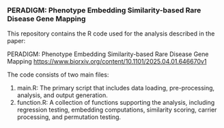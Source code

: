 ### PERADIGM: Phenotype Embedding Similarity-based Rare Disease Gene Mapping

This repository contains the R code used for the analysis described in the paper:

PERADIGM: Phenotype Embedding Similarity-based Rare Disease Gene Mapping
https://www.biorxiv.org/content/10.1101/2025.04.01.646670v1

The code consists of two main files:

1. main.R: The primary script that includes data loading, pre-processing, analysis, and output generation.
2. function.R: A collection of functions supporting the analysis, including regression testing, embedding computations, similarity scoring, carrier processing, and permutation testing.
